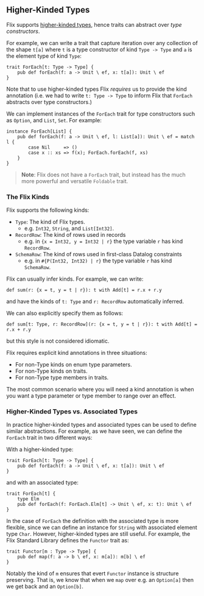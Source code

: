 ## Higher-Kinded Types

Flix supports [higher-kinded
types](https://en.wikipedia.org/wiki/Kind_(type_theory)), hence traits can
abstract over _type constructors_. 

For example, we can write a trait that capture iteration over any
collection of the shape `t[a]` where `t` is a type constructor of kind
 `Type -> Type` and `a` is the element type of kind `Type`:

```flix
trait ForEach[t: Type -> Type] {
    pub def forEach(f: a -> Unit \ ef, x: t[a]): Unit \ ef
}
```

Note that to use higher-kinded types Flix _requires_ us to provide the kind
annotation (i.e. we had to write `t: Type -> Type` to inform Flix that `ForEach`
abstracts over type constructors.)

We can implement instances of the `ForEach` trait for type constructors
such as `Option`, and `List`, `Set`. For example:

```flix
instance ForEach[List] {
    pub def forEach(f: a -> Unit \ ef, l: List[a]): Unit \ ef = match l {
        case Nil     => ()
        case x :: xs => f(x); ForEach.forEach(f, xs)
    }
}
```

> **Note**: Flix does not have a `ForEach` trait, but instead has the much
> more powerful and versatile `Foldable` trait. 

### The Flix Kinds

Flix supports the following kinds:

- `Type`: The kind of Flix types.
    - e.g. `Int32`, `String`, and `List[Int32]`.
- `RecordRow`: The kind of rows used in records 
    - e.g. in `{x = Int32, y = Int32 | r}` the type variable `r` has kind `RecordRow`.
- `SchemaRow`: The kind of rows used in first-class Datalog constraints
    - e.g. in `#{P(Int32, Int32) | r}` the type variable `r` has kind `SchemaRow`.

Flix can usually infer kinds. For example, we can write:

```flix
def sum(r: {x = t, y = t | r}): t with Add[t] = r.x + r.y
```

and have the kinds of `t: Type` and `r: RecordRow` automatically inferred.

We can also explicitly specify them as follows:

```flix
def sum[t: Type, r: RecordRow](r: {x = t, y = t | r}): t with Add[t] = r.x + r.y
```

but this style is not considered idiomatic.

Flix requires explicit kind annotations in three situations:

- For non-Type kinds on enum type parameters.
- For non-Type kinds on traits.
- For non-Type type members in traits.

The most common scenario where you will need a kind annotation is when you want
a type parameter or type member to range over an effect. 

### Higher-Kinded Types vs. Associated Types

In practice higher-kinded types and associated types can be used to define
similar abstractions. For example, as we have seen, we can define the `ForEach`
trait in two different ways: 

With a higher-kinded type: 

```flix
trait ForEach[t: Type -> Type] {
    pub def forEach(f: a -> Unit \ ef, x: t[a]): Unit \ ef
}
```

and with an associated type:

```flix
trait ForEach[t] {
    type Elm
    pub def forEach(f: ForEach.Elm[t] -> Unit \ ef, x: t): Unit \ ef
}
```

In the case of `ForEach` the definition with the associated type is more
flexible, since we can define an instance for `String` with associated element
type `Char`. However, higher-kinded types are still useful. For example, the
Flix Standard Library defines the `Functor` trait as: 

```flix
trait Functor[m : Type -> Type] {
    pub def map(f: a -> b \ ef, x: m[a]): m[b] \ ef
}
```

Notably the kind of `m` ensures that evert `Functor` instance is structure
preserving. That is, we know that when we `map` over e.g. an `Option[a]` then we
get back and an `Option[b]`.

